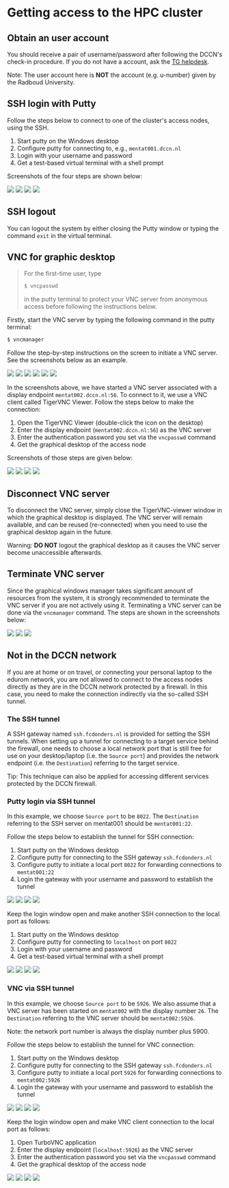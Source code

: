 # Getting access to the HPC cluster

## Obtain an user account

You should receive a pair of username/password after following the DCCN's check-in procedure. If you do not have a account, ask the [TG helpdesk](mailto:helpdesk@fcdonders.ru.nl). 

Note: The user account here is **NOT** the account (e.g. u-number) given by the Radboud University. 

## SSH login with Putty

Follow the steps below to connect to one of the cluster's access nodes, using the SSH.

1. Start putty on the Windows desktop
2. Configure putty for connecting to, e.g., `mentat001.dccn.nl` 
3. Login with your username and password 
4. Get a test-based virtual terminal with a shell prompt

Screenshots of the four steps are shown below:

![](figures/start_putty.png)
![](figures/putty_load_session.png)
![](figures/putty_login_username_password.png)
![](figures/putty_login_success.png)

## SSH logout

You can logout the system by either closing the Putty window or typing the command `exit` in the virtual terminal.

## VNC for graphic desktop

> For the first-time user, type
> 
> ```bash
> $ vncpasswd
> ```
> in the putty terminal to protect your VNC server from anonymous access before following the instructions below.

Firstly, start the VNC server by typing the following command in the putty terminal:

```bash
$ vncmanager
```

Follow the step-by-step instructions on the screen to initiate a VNC server. See the screenshots below as an example.

![](figures/vncmanager_main_menu_startvnc.png)
![](figures/vncmanager_startvnc_chosehost.png)
![](figures/vncmanager_startvnc_choseresolution.png)
![](figures/vncmanager_startvnc_adjustscreensize.png)
![](figures/vncmanager_startvnc_chosewm.png)
![](figures/vncmanager_startvnc_success.png)

In the screenshots above, we have started a VNC server associated with a display endpoint `mentat002.dccn.nl:56`.  To connect to it, we use a VNC client called TigerVNC Viewer.  Follow the steps below to make the connection:

1. Open the TigerVNC Viewer (double-click the icon on the desktop)
2. Enter the display endpoint (`mentat002.dccn.nl:56`) as the VNC server
3. Enter the authentication password you set via the `vncpasswd` command
4. Get the graphical desktop of the access node

Screenshots of those steps are given below:

![](figures/start_tigerVNC.png)
![](figures/tigerVNC_connect.png)
![](figures/tigerVNC_auth.png)
![](figures/tigerVNC_success.png)

## Disconnect VNC server

To disconnect the VNC server, simply close the TigerVNC-viewer window in which the graphical desktop is displayed. The VNC server will remain available, and can be reused (re-connected) when you need to use the graphical desktop again in the future.

Warning: __DO NOT__ logout the graphical desktop as it causes the VNC server become unaccessible afterwards.

## Terminate VNC server

Since the graphical windows manager takes significant amount of resources from the system, it is strongly recommended to terminate the VNC server if you are not actively using it.  Terminating a VNC server can be done via the `vncmanager` command.  The steps are shown in the screenshots below:

![](figures/vncmanager_stopvnc.png)
![](figures/vncmanager_stopvnc_selectvnc.png)
![](figures/vncmanager_stopvnc_confirm.png)


## Not in the DCCN network 

If you are at home or on travel, or connecting your personal laptop to the edurom network, you are not allowed to connect to the access nodes directly as they are in the DCCN network protected by a firewall.  In this case, you need to make the connection indirectly via the so-called SSH tunnel.

### The SSH tunnel

A SSH gateway named `ssh.fcdonders.nl` is provided for setting the SSH tunnels. When setting up a tunnel for connecting to a target service behind the firewall, one needs to choose a local network port that is still free for use on your desktop/laptop (i.e. the `Source port`) and provides the network endpoint (i.e. the `Destination`) referring to the target service.

Tip: This technique can also be applied for accessing different services protected by the DCCN firewall.   

### Putty login via SSH tunnel 
In this example, we choose `Source port` to be `8022`.  The `Destination` referring to the SSH server on mentat001 should be `mentat001:22`.

Follow the steps below to establish the tunnel for SSH connection:

1. Start putty on the Windows desktop
2. Configure putty for connecting to the SSH gateway `ssh.fcdonders.nl`
3. Configure putty to initiate a local port `8022` for forwarding connections to `mentat001:22` 
4. Login the gateway with your username and password to establish the tunnel

![](figures/start_putty.png)
![](figures/putty_ssh_tunnel_gateway_setup.png)
![](figures/putty_ssh_tunnel_for_ssh.png)
![](figures/putty_ssh_tunnel_gateway_login.png)

Keep the login window open and make another SSH connection to the local port as follows:

1. Start putty on the Windows desktop
2. Configure putty for connecting to `localhost` on port `8022`
3. Login with your username and password
4. Get a test-based virtual terminal with a shell prompt

![](figures/start_putty.png)
![](figures/putty_ssh_login_via_tunnel.png)
![](figures/putty_login_username_password.png)
![](figures/putty_login_success.png)

### VNC via SSH tunnel
In this example, we choose `Source port` to be `5926`.  We also assume that a VNC server has been started on `mentat002` with the display number `26`. The `Destination` referring to the VNC server should be ``mentat002:5926``.

Note: the network port number is always the display number plus 5900.

Follow the steps below to establish the tunnel for VNC connection:

1. Start putty on the Windows desktop
2. Configure putty for connecting to the SSH gateway `ssh.fcdonders.nl`
3. Configure putty to initiate a local port `5926` for forwarding connections to `mentat002:5926` 
4. Login the gateway with your username and password to establish the tunnel

![](figures/start_putty.png)
![](figures/putty_ssh_tunnel_gateway_setup.png)
![](figures/vncmanager_startvnc_success_26_note.png)
![](figures/putty_ssh_tunnel_gateway_login.png)

Keep the login window open and make VNC client connection to the local port as follows:

1. Open TurboVNC application 
2. Enter the display endpoint (`localhost:5926`) as the VNC server
3. Enter the authentication password you set via the `vncpasswd` command
4. Get the graphical desktop of the access node

![](figures/start_turboVNC.png)
![](figures/turboVNC_via_tunnel.png)
![](figures/turboVNC_auth_tunnel.png)
![](figures/turboVNC_success.png)
